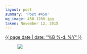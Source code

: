 ```yaml
---
layout: post
summary: 'Post #450'
og_image: 450-1280.jpg
taken: November 12, 2015
---
```


<div class="post">
 <time>
  <a href="/450">
   {{ page.date | date: "%B %-d, %Y" }}
  </a>
 </time>
 <a href="/450">
  <figure data-taken="11/12/2015">
   <img sizes="(min-width: 700px) 50vw, calc(100vw - 2rem)" src="{{ site.assets_url }}/450-640.jpg" srcset="{{ site.assets_url }}/450-1280.jpg 1280w, {{ site.assets_url }}/450-960.jpg 960w, {{ site.assets_url }}/450-640.jpg 640w, {{ site.assets_url }}/450-320.jpg 320w"/>
  </figure>
 </a>
</div>
